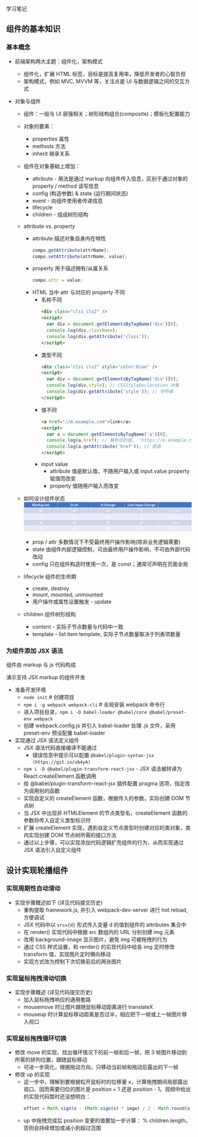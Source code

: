 学习笔记

## 组件的基本知识

### 基本概念

- 前端架构两大主题：组件化，架构模式

  - 组件化，扩展 HTML 标签，目标是提高复用率，降低开发者的心智负担
  - 架构模式，例如 MVC, MVVM 等，关注点是 UI 与数据逻辑之间的交互方式

- 对象与组件

  - 组件：一般与 UI 层强相关；树形结构组合(composite)；模板化配置能力
  - 对象的要素：
    - properties 属性
    - methods 方法
    - inherit 继承关系
  - 组件在对象基础上增加：

    - attribute - 用法是通过 markup 向组件传入信息，区别于通过对象的 property / method 读写信息
    - config (构造参数) & state (运行期间状态)
    - event - 向组件使用者传递信息
    - lifecycle
    - children - 组成树形结构

  - attribute vs. property

    - attribute 描述对象自身内在特性
      ```javascript
      compo.getAttribute(attrName);
      compo.setAttribute(attrName, value);
      ```
    - property 用于描述拥有/从属关系
      ```javascript
      compo.attr = value;
      ```
    - HTML 当中 attr 与对应的 property 不同
      - 名称不同
        ```html
        <div class="cls1 cls2" />
        <script>
          var div = document.getElementsByTagName('div')[0];
          console.log(div.className);
          console.log(div.getAttribute('class'));
        </script>
        ```
      - 类型不同
        ```html
        <div class="cls1 cls2" style="color:blue" />
        <script>
          var div = document.getElementsByTagName('div')[0];
          console.log(div.style); // CSSStyleDeclaration 对象
          console.log(div.getAttribute('style')); // 字符串
        </script>
        ```
      - 值不同
        ```html
        <a href="//m.example.com">link</a>
        <script>
          var a = document.getElementsByTagName('a')[0];
          console.log(a.href); // 解析后的值， 'https://m.example.com'
          console.log(a.getAttribute('href')); // 原值
        </script>
        ```
      - input value
        - attribute 值是默认值，不随用户输入或 input.value property 赋值而改变
        - property 值随用户输入而改变

  - 如何设计组件状态
    ![component API usage](table1.png)

    - prop / attr 多数情况下不受最终用户操作影响(除非业务逻辑需要)
    - state 由组件内部逻辑控制，可由最终用户操作影响，不可由外部代码改动
    - config 只在组件构造时使用一次，是 const；通常可声明在页面全局

  - lifecycle 组件的生命期

    - create, destroy
    - mount, mounted, unmounted
    - 用户操作或属性设置触发 - update

  - children 组件树形结构
    - content - 实际子节点数量与代码中一致
    - template - list item template, 实际子节点数量取决于列表项数量

### 为组件添加 JSX 语法

组件由 markup 与 js 代码构成

演示支持 JSX markup 的组件开发

- 准备开发环境
  - `node init` # 创建项目
  - `npm i -g webpack webpack-cli` # 全局安装 webpack 命令行
  - 进入项目目录，`npm i -D babel-loader @babel/core @babel/preset-env webpack`
  - 创建 webpack.config.js 并引入 babel-loader 处理 .js 文件，采用 preset-env 预设配置 babel-loader
- 实现通过 JSX 语法定义组件
  - JSX 语法代码直接编译不能通过
    - 错误信息中提示可以配置 `@babel/plugin-syntax-jsx (https://git.io/vb4yA)`
  - `npm i -D @babel/plugin-transform-react-jsx` - JSX 语法被转译为 React.createElement 函数调用
  - 给 @babel/plugin-transform-react-jsx 插件配置 pragma 选项，指定改为调用别的函数
  - 实现自定义的 createElement 函数，根据传入的参数，实际创建 DOM 节点树
  - 当 JSX 中出现非 HTMLElement 的节点类型名，createElement 函数的参数将传入自定义类型标识符
  - 扩展 createElement 实现，遇到自定义节点类型时创建对应的类对象，类内实现创建 DOM 节点树所需的接口方法
  - 通过以上步骤，可以实现添加代码逻辑扩充组件的行为，从而实现通过 JSX 语法引入自定义组件

## 设计实现轮播组件

### 实现周期性自动滑动

- 实现步骤概述如下 (详见代码提交历史)
  - 重构提取 framework.js, 并引入 webpack-dev-server 进行 hot reload, 方便调试
  - JSX 代码中以 `src={d}` 形式传入变量 d 的值到组件的 attributes 集合中
  - 在 render() 实现代码中根据 src 数组内的 URL 分别创建 img 元素
  - 改用 background-image 显示图片，避免 img 可被拖拽的行为
  - 通过 CSS 样式设置，和 render() 的实现代码中给各 img 定时修改 transform 值，实现图片定时横向移动
  - 实现方式改为控制下次切换前后的两张图片

### 实现鼠标拖拽滑动切换

- 实现步骤概述 (详见代码提交历史)
  - 加入鼠标拖拽响应的通用套路
  - mousemove 时让图片跟随鼠标移动距离进行 translateX
  - mouseup 时计算鼠标移动距离是否过半，相应把下一帧或上一帧图片移入视口

### 实现鼠标拖拽循环切换

- 修改 move 的实现，找出循环情况下的前一帧和后一帧，把 3 帧图片移动到所需的排列位置，跟随鼠标移动
  - 可进一步简化，根据拖动方向，只移动当前帧和拖动后露出的下一帧
- 修改 up 的实现
  - 这一步中，理解到要根据松开鼠标时的位移量 x，计算拖拽期间局部露出视口、因而需要归位的图片是 position + 1 还是 position - 1。视频中给出的实现代码暂时还没想明白：
    ```javascript
    offset = Math.sign(x - (Math.sign(x) * imgw) / 2 - Math.round(x / imgw));
    ```
  - up 中拖拽完成后 position 变更的值要加一步计算： % children.length，否则会持续增加或减小到超过范围
